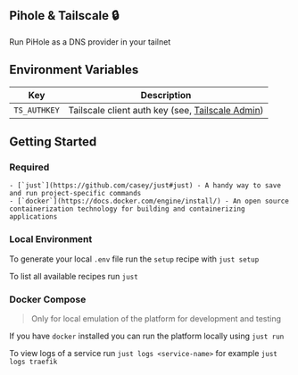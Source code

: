 ## Pihole & Tailscale 🔒

Run PiHole as a DNS provider in your tailnet

## Environment Variables

| Key                | Description                                                                                |
| ------------------ | ------------------------------------------------------------------------------------------ |
| `TS_AUTHKEY` | Tailscale client auth key (see, [Tailscale Admin](https://login.tailscale.com/admin/settings/keys/)) |

## Getting Started

### Required

    - [`just`](https://github.com/casey/just#just) - A handy way to save and run project-specific commands
    - [`docker`](https://docs.docker.com/engine/install/) - An open source containerization technology for building and containerizing applications


### Local Environment

To generate your local `.env` file run the `setup` recipe with `just setup`

To list all available recipes run `just`


### Docker Compose

> Only for local emulation of the platform for development and testing

If you have `docker` installed you can run the platform locally using `just run`

To view logs of a service run `just logs <service-name>` for example `just logs traefik`
